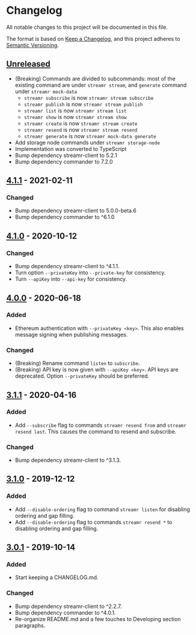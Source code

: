 # Changelog
All notable changes to this project will be documented in this file.

The format is based on [Keep a Changelog](https://keepachangelog.com/en/1.0.0/),
and this project adheres to [Semantic Versioning](https://semver.org/spec/v2.0.0.html).

## [Unreleased]
- (Breaking) Commands are divided to subcommands: most of the existing command are under `streamr stream`, and `generate` command under `streamr mock-data`
  - `streamr subscribe` is now `streamr stream subscribe`
  - `streamr publish` is now `streamr stream publish`
  - `streamr list` is now `streamr stream list`
  - `streamr show` is now `streamr stream show`
  - `streamr create` is now `streamr stream create`
  - `streamr resend` is now `streamr stream resend`
  - `streamr generate` is now `streamr mock-data generate`
- Add storage node commands under `streamr storage-node`
- Implementation was converted to TypeScript
- Bump dependency streamr-client to 5.2.1
- Bump dependency commander to 7.2.0

## [4.1.1] - 2021-02-11
### Changed
- Bump dependency streamr-client to 5.0.0-beta.6
- Bump dependency commander to ^6.1.0

## [4.1.0] - 2020-10-12
### Changed
- Bump dependency streamr-client to ^4.1.1.
- Turn option `--privateKey` into `--private-key` for consistency.
- Turn `--apiKey` into `--api-key` for consistency.

## [4.0.0] - 2020-06-18
### Added
- Ethereum authentication with `--privateKey <key>`. This also enables message signing when publishing messages.

### Changed
-  (Breaking) Rename command `listen` to `subscribe`.
- (Breaking) API key is now given with `--apiKey <key>`. API keys are deprecated. Option `--privateKey` should be preferred.

## [3.1.1] - 2020-04-16
### Added
- Add `--subscribe` flag to commands `streamr resend from` and `streamr resend last`. This causes the command to resend and subscribe. 

### Changed
- Bump dependency streamr-client to ^3.1.3.

## [3.1.0] - 2019-12-12
### Added
- Add `--disable-ordering` flag to command `streamr listen` for disabling
ordering and gap filling.
- Add `--disable-ordering` flag to commands `streamr resend *` to disabling
ordering and gap filling.

## [3.0.1] - 2019-10-14
### Added
- Start keeping a CHANGELOG.md.

### Changed
- Bump dependency streamr-client to ^2.2.7.
- Bump dependency commander to ^4.0.1.
- Re-organize README.md and a few touches to Developing section paragraphs.

[Unreleased]: https://github.com/streamr-dev/cli-tools/compare/v4.1.1...HEAD
[4.1.1]: https://github.com/streamr-dev/cli-tools/compare/v4.1.0...v4.1.1
[4.1.0]: https://github.com/streamr-dev/cli-tools/compare/v4.0.0...v4.1.0
[4.0.0]: https://github.com/streamr-dev/cli-tools/compare/v3.1.1...v4.0.0
[3.1.1]: https://github.com/streamr-dev/cli-tools/compare/v3.1.0...v3.1.1
[3.1.0]: https://github.com/streamr-dev/cli-tools/compare/v3.0.1...v3.1.0
[3.0.1]: https://github.com/streamr-dev/cli-tools/compare/v3.0.0...v3.0.1
